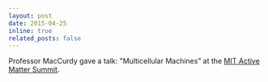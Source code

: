 ```yaml
---
layout: post
date: 2015-04-25
inline: true
related_posts: false
---
```


Professor MacCurdy gave a talk: "Multicellular Machines” at the <a href = "http://activemattersummit.com">MIT Active Matter Summit</a>. 